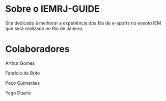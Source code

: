 ﻿# Sobre o IEMRJ-GUIDE
 Site dedicado à melhorar a experiência dos fãs de e-sports no evento IEM que será realizado no Rio de Janeiro.

 # Colaboradores
 Arthur Gomes
 
 Fabrício de Brito
 
 Paco Guimarães
 
 Yago Duarte
